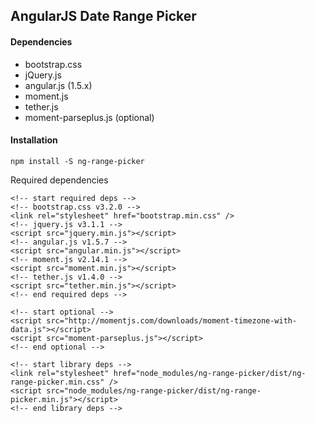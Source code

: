 ## AngularJS Date Range Picker

#### Dependencies
- bootstrap.css
- jQuery.js
- angular.js (1.5.x)
- moment.js
- tether.js
- moment-parseplus.js (optional)

#### Installation
```
npm install -S ng-range-picker
```

Required dependencies
```
<!-- start required deps -->
<!-- bootstrap.css v3.2.0 -->
<link rel="stylesheet" href="bootstrap.min.css" />
<!-- jquery.js v3.1.1 -->
<script src="jquery.min.js"></script>
<!-- angular.js v1.5.7 -->
<script src="angular.min.js"></script>
<!-- moment.js v2.14.1 -->
<script src="moment.min.js"></script>
<!-- tether.js v1.4.0 -->
<script src="tether.min.js"></script>
<!-- end required deps -->

<!-- start optional -->
<script src="http://momentjs.com/downloads/moment-timezone-with-data.js"></script>
<script src="moment-parseplus.js"></script>
<!-- end optional -->

<!-- start library deps -->
<link rel="stylesheet" href="node_modules/ng-range-picker/dist/ng-range-picker.min.css" />
<script src="node_modules/ng-range-picker/dist/ng-range-picker.min.js"></script>
<!-- end library deps -->
```
